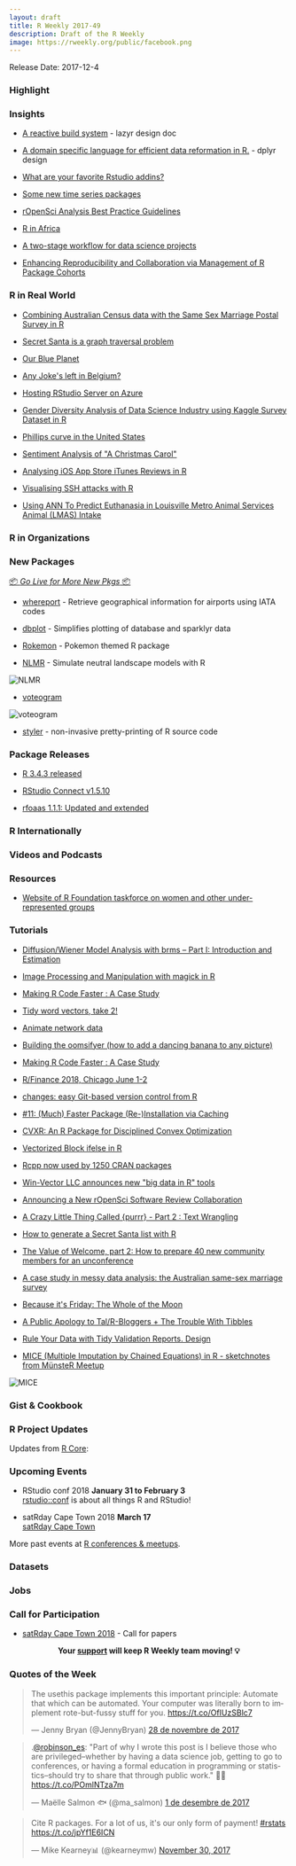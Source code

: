 ```yaml
---
layout: draft
title: R Weekly 2017-49
description: Draft of the R Weekly
image: https://rweekly.org/public/facebook.png
---
```


Release Date: 2017-12-4

###  Highlight




### Insights

+ [A reactive build system](https://docs.google.com/document/d/1avYAqjTS7zSZn7JAAOZhFPkhkPvYwaPVrSpo31Cu0Yc/edit#) - lazyr design doc

+ [A domain specific language for efficient data reformation in R.](http://rpubs.com/hadley/dplyr-design) - dplyr design

+ [What are your favorite Rstudio addins?](https://community.rstudio.com/t/what-are-your-favorite-rstudio-addins/1771/4)

+ [Some new time series packages](https://robjhyndman.com/hyndsight/tspackages/)

+ [rOpenSci Analysis Best Practice Guidelines](https://docs.google.com/document/d/1OYcWJUk-MiM2C1TIHB1Rn6rXoF5fHwRX-7_C12Blx8g/edit#heading=h.dyoxrtoo15mm)

+ [R in Africa](http://forwards.github.io/blog/2017/12/01/r-in-africa/)

+ [A two-stage workflow for data science projects](https://edwinth.github.io/blog/workflow/)

+ [Enhancing Reproducibility and Collaboration via Management of R Package Cohorts](https://www.jstatsoft.org/article/view/v082i01)

### R in Real World

+ [Combining Australian Census data with the Same Sex Marriage Postal Survey in R](https://medium.com/@miles.mcbain/combining-australian-census-data-with-the-same-sex-marriage-postal-survey-in-r-39d9b2082249)

+ [Secret Santa is a graph traversal problem](https://tjmahr.github.io/secret-santa-graph-traversal/)

+ [Our Blue Planet](http://hazelkavili.me/blog/our-blue-planet/)

+ [Any Joke's left in Belgium?](https://suzanbaert.netlify.com/2017/12/any-joke-s-left-in-belgium/)

+ [Hosting RStudio Server on Azure](http://blog.jumpingrivers.com/posts/2017/rstudio_azure_cloud_1/)

+ [Gender Diversity Analysis of Data Science Industry using Kaggle Survey Dataset in R](https://datascienceplus.com/gender-diversity-analysis-of-data-science-industry-using-kaggle-survey-dataset-in-r/)

+ [Phillips curve in the United States](http://lukaspuettmann.com/2017/11/19/phillips-curve-gagnon/)

+ [Sentiment Analysis of "A Christmas Carol"](https://rud.is/b/2017/11/29/sentiment-analysis-of-a-christmas-carol/)

+ [Analysing iOS App Store iTunes Reviews in R](https://datascienceplus.com/analysing-ios-app-store-itunes-reviews-in-r/)

+ [Visualising SSH attacks with R](https://www.enchufa2.es/archives/visualising-ssh-attacks-with-r.html)

+ [Using ANN To Predict Euthanasia in  Louisville Metro Animal Services Animal (LMAS) Intake](https://ehbick01.github.io/2017/12/03/using-ann-to-predict-euthanasia-in-lmas-intake/?utm_content=buffer5c143&utm_medium=social&utm_source=twitter.com&utm_campaign=buffer)

###  R in Organizations




###  New Packages

<p class="added-hostname"><a href="https://rweekly.org/live" target="_blank" class="externalLink">📦 <i>Go Live for More New Pkgs</i> 📦</a></p>

+ [whereport](https://github.com/gvdr/whereport) - Retrieve geographical information for airports using IATA codes

+ [dbplot](https://github.com/edgararuiz/dbplot) - Simplifies plotting of database and sparklyr data

+ [Rokemon](https://github.com/schochastics/Rokemon) - Pokemon themed R package

+ [NLMR](https://github.com/marcosci/NLMR) - Simulate neutral landscape models with R

![NLMR](https://marcosci.github.io/NLMR/articles/bestiary_files/figure-html/unnamed-chunk-1-1.png)

+ [voteogram](https://rud.is/b/2017/11/27/voteogram-is-now-on-cran/)

![voteogram](https://i1.wp.com/rud.is/b/wp-content/uploads/2017/11/Plot_Zoom.png?zoom=2.200000047683716&resize=378%2C215&ssl=1)

+ [styler](http://styler.r-lib.org/) - non-invasive pretty-printing of R source code

### Package Releases

+ [R 3.4.3 released](http://blog.revolutionanalytics.com/2017/11/r-343-released.html)

+ [RStudio Connect v1.5.10](https://blog.rstudio.com/2017/12/01/rstudio-connect-v1-5-10/)

+ [rfoaas 1.1.1: Updated and extended](http://dirk.eddelbuettel.com/blog/2017/11/26#rfoaas_1.1.1)

###  R Internationally





###  Videos and Podcasts




###  Resources

+ [Website of R Foundation taskforce on women and other under-represented groups](https://forwards.github.io/)

###  Tutorials

+ [Diffusion/Wiener Model Analysis with brms – Part I: Introduction and Estimation](http://singmann.org/wiener-model-analysis-with-brms-part-i/)

+ [Image Processing and Manipulation with magick in R](https://datascienceplus.com/image-processing-and-manipulation-with-magick-in-r/)

+ [Making R Code Faster : A Case Study](https://robinsones.github.io/Making-R-Code-Faster-A-Case-Study/)

+ [Tidy word vectors, take 2!](https://juliasilge.com/blog/word-vectors-take-two/)

+ [Animate network data](https://blog.olivia-data.com/2017/11/21/animate-network-data/)

+ [Building the oomsifyer (how to add a dancing banana to any picture)](http://rmhogervorst.nl/cleancode/blog/2017/11/28/building-the-oomsifier.html)

+ [Making R Code Faster : A Case Study](https://robinsones.github.io/Making-R-Code-Faster-A-Case-Study/)

+ [R/Finance 2018, Chicago June 1-2](http://blog.revolutionanalytics.com/2017/11/rfinance-2018.html)

+ [changes: easy Git-based version control from R](https://ropensci.org/blog/2017/11/28/ropensci-changes/)

+ [#11: (Much) Faster Package (Re-)Installation via Caching](http://dirk.eddelbuettel.com/blog/2017/11/27#011_faster_package_installation_one)

+ [CVXR: An R Package for Disciplined Convex Optimization](https://rviews.rstudio.com/2017/11/27/introduction-to-cvxr/)

+ [Vectorized Block ifelse in R](http://www.win-vector.com/blog/2017/11/vectorized-block-ifelse-in-r/)

+ [Rcpp now used by 1250 CRAN packages](http://dirk.eddelbuettel.com/blog/2017/11/28#rcpp_1250_packages)

+ [Win-Vector LLC announces new "big data in R" tools](http://www.win-vector.com/blog/2017/11/win-vector-llc-announces-new-big-data-in-r-tools/)

+ [Announcing a New rOpenSci Software Review Collaboration](https://ropensci.org/blog/2017/11/29/review-collaboration-mee/)

+ [A Crazy Little Thing Called {purrr} - Part 2 : Text Wrangling](http://colinfay.me/purrr-text-wrangling/)

+ [How to generate a Secret Santa list with R](http://blog.revolutionanalytics.com/2017/11/how-to-generate-a-secret-santa-list-with-r.html)

+ [The Value of Welcome, part 2: How to prepare 40 new community members for an unconference](https://ropensci.org/blog/2017/12/01/unconf-welcome/)

+ [A case study in messy data analysis: the Australian same-sex marriage survey](http://blog.revolutionanalytics.com/2017/12/sex-marriage-survey.html)

+ [Because it's Friday: The Whole of the Moon](http://blog.revolutionanalytics.com/2017/12/because-its-friday-1-pixel-moon.html)

+ [A Public Apology to Tal/R-Bloggers + The Trouble With Tibbles](https://rud.is/b/2017/12/01/a-public-apology-to-tal-r-bloggers-the-trouble-with-tibbles/)

+ [Rule Your Data with Tidy Validation Reports. Design](http://www.questionflow.org/2017/11/28/rule-your-data-with-tidy-validation-reports-design/)

+ [MICE (Multiple Imputation by Chained Equations) in R - sketchnotes from MünsteR Meetup](https://shirinsplayground.netlify.com/2017/11/mice_sketchnotes/)

![MICE](https://res.cloudinary.com/shiring/image/upload/v1511852479/mice_sketchnote_gxjsgc.jpg)

### Gist & Cookbook


<!--<div class="post-more-begin"></div><div class="post-more-end"></div>-->


###  R Project Updates

Updates from [R Core](http://developer.r-project.org/blosxom.cgi/R-devel/NEWS):





###  Upcoming Events

+ RStudio conf 2018 **January 31 to February 3** <br />
[rstudio::conf](https://www.rstudio.com/conference/) is about all things R and RStudio!

+ satRday Cape Town 2018 **March 17** <br />
[satRday Cape Town](http://capetown2018.satrdays.org/)

<!-- + R/Finance 2018 **June 1 and 2** <br />
[Applied Finance with R](http://www.rinfinance.com).

+ [CascadiaRConf](https://cascadiarconf.com/) **June 2, 2018**
Portland, OR, US

+ [7eme Rencontres R](https://r2018-rennes.sciencesconf.org/)  **5 & 6 July 2018** <br />
Rennes - Agrocampus

+ useR! 2018 **July 10, 2018** <br />
The annual useR! conference is the main meeting of the international R user and developer community. -->

More past events at [R conferences & meetups](https://conf.rweekly.org).

### Datasets



### Jobs



###  Call for Participation

+ [satRday Cape Town 2018](http://capetown2018.satrdays.org/#callforpapers) - Call for papers

<p class="hide-support added-hostname support-rweekly" style="text-align: center;font-weight: bold;">Your <a class="non-visited externalLink" href="https://www.patreon.com/rweekly" onclick="pas(this)">support</a> will keep R Weekly team moving! 💡</p>

###  Quotes of the Week

<blockquote class="twitter-tweet" data-lang="ca"><p lang="en" dir="ltr">The usethis package implements this important principle: Automate that which can be automated. Your computer was literally born to implement rote-but-fussy stuff for you. <a href="https://t.co/OfIUzSBlc7">https://t.co/OfIUzSBlc7</a></p>&mdash; Jenny Bryan (@JennyBryan) <a href="https://twitter.com/JennyBryan/status/935562495816753153?ref_src=twsrc%5Etfw">28 de novembre de 2017</a></blockquote>

<blockquote class="twitter-tweet" data-lang="ca"><p lang="en" dir="ltr">.<a href="https://twitter.com/robinson_es?ref_src=twsrc%5Etfw">@robinson_es</a>: &quot;Part of why I wrote this post is I believe those who are privileged–whether by having a data science job, getting to go to conferences, or having a formal education in programming or statistics–should try to share that through public work.&quot; 💯👏 <a href="https://t.co/POmlNTza7m">https://t.co/POmlNTza7m</a></p>&mdash; Maëlle Salmon 🐟 (@ma_salmon) <a href="https://twitter.com/ma_salmon/status/936490676166053888?ref_src=twsrc%5Etfw">1 de desembre de 2017</a></blockquote>

<blockquote class="twitter-tweet" data-lang="en"><p lang="en" dir="ltr">Cite R packages. For a lot of us, it&#39;s our only form of payment! <a href="https://twitter.com/hashtag/rstats?src=hash&amp;ref_src=twsrc%5Etfw">#rstats</a> <a href="https://t.co/jpYf1E6ICN">https://t.co/jpYf1E6ICN</a></p>&mdash; Mike Kearney📊 (@kearneymw) <a href="https://twitter.com/kearneymw/status/936278604236906497?ref_src=twsrc%5Etfw">November 30, 2017</a></blockquote>

